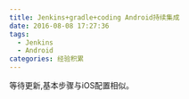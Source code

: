 ```yaml
---
title: Jenkins+gradle+coding Android持续集成
date: 2016-08-08 17:27:36
tags:
  - Jenkins
  - Android
categories: 经验积累
---
```


等待更新,基本步骤与iOS配置相似。

<!-- more -->